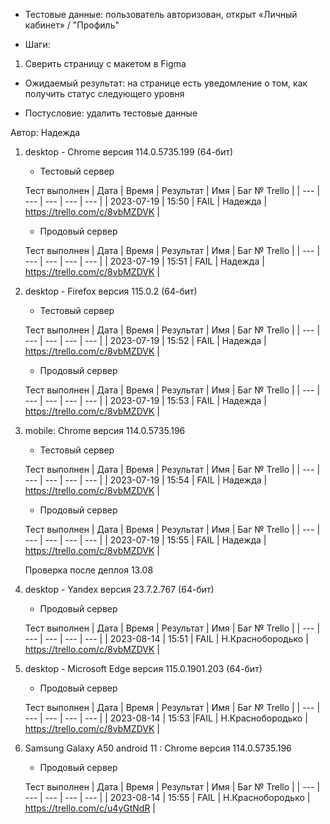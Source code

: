 * Тестовые данные: пользователь авторизован, открыт «Личный кабинет» / "Профиль"

* Шаги:
1.	Сверить страницу с макетом в Figma  

* Ожидаемый результат: на странице есть уведомление о том, как получить статус следующего уровня

* Постусловие: удалить тестовые данные

Автор: Надежда

1) desktop - Chrome версия 114.0.5735.199 (64-бит)

	* Тестовый сервер 

	Тест выполнен
	| Дата | Время | Результат | Имя | Баг № Trello |
	| --- | --- | --- | --- | --- |
	| 2023-07-19 | 15:50 | FAIL | Надежда | https://trello.com/c/8vbMZDVK | 

	* Продовый сервер

	Тест выполнен
	| Дата | Время | Результат | Имя | Баг № Trello |
	| --- | --- | --- | --- | --- |
	| 2023-07-19 | 15:51 | FAIL | Надежда | https://trello.com/c/8vbMZDVK | 

2) desktop - Firefox версия 115.0.2 (64-бит)

	* Тестовый сервер 

	Тест выполнен
	| Дата | Время | Результат | Имя | Баг № Trello |
	| --- | --- | --- | --- | --- |
	| 2023-07-19 | 15:52 | FAIL | Надежда | https://trello.com/c/8vbMZDVK | 

	* Продовый сервер 

	Тест выполнен
	| Дата | Время | Результат | Имя | Баг № Trello |
	| --- | --- | --- | --- | --- |
	| 2023-07-19 | 15:53 | FAIL | Надежда | https://trello.com/c/8vbMZDVK | 

3) mobile: Chrome версия 114.0.5735.196

	* Тестовый сервер 

	Тест выполнен
	| Дата | Время | Результат | Имя | Баг № Trello |
	| --- | --- | --- | --- | --- |
	| 2023-07-19 | 15:54 | FAIL | Надежда | https://trello.com/c/8vbMZDVK | 

	* Продовый сервер 

	Тест выполнен
	| Дата | Время | Результат | Имя | Баг № Trello |
	| --- | --- | --- | --- | --- |
	| 2023-07-19 | 15:55 | FAIL | Надежда | https://trello.com/c/8vbMZDVK |
	
	
	
	Проверка после деплоя 13.08
	
1) desktop - Yandex версия 23.7.2.767 (64-бит)

	* Продовый сервер 

	Тест выполнен
	| Дата | Время | Результат | Имя | Баг № Trello |
	| --- | --- | --- | --- | --- |
	| 2023-08-14 | 15:51 | FAIL | Н.Краснобородько | https://trello.com/c/8vbMZDVK | 

	

2) desktop - Microsoft Edge версия 115.0.1901.203 (64-бит)

	* Продовый сервер 

	Тест выполнен
	| Дата | Время | Результат | Имя | Баг № Trello |
	| --- | --- | --- | --- | --- |
	| 2023-08-14 | 15:53 |FAIL  | Н.Краснобородько | https://trello.com/c/8vbMZDVK | 

	

3) Samsung Galaxy A50 аndroid 11 : Chrome версия 114.0.5735.196

	* Продовый сервер 

	Тест выполнен
	| Дата | Время | Результат | Имя | Баг № Trello |
	| --- | --- | --- | --- | --- |
	| 2023-08-14 | 15:55 | FAIL   | Н.Краснобородько | https://trello.com/c/u4yGtNdR |